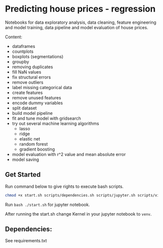 # Predicting house prices - regression
Notebooks for data exploratory analysis, data cleaning, feature engineering and model training, data pipeline and model evaluation of house prices.

Content:
- dataframes
- countplots
- boxplots (segmentations)
- groupby
- removing duplicates
- fill NaN values
- fix structural errors
- remove outliers
- label missing categorical data
- create features
- remove unused features
- encode dummy variables
- split dataset
- build model pipeline
- fit and tune model with gridsearch
- try out several machine learning algorithms
  - lasso
  - ridge
  - elastic net
  - random forest
  - gradient boosting
- model evaluation with r^2 value and mean absolute error
- model saving

## Get Started
Run command below to give rights to execute bash scripts.
```bash
chmod +x start.sh scripts/dependencies.sh scripts/jupyter.sh scripts/virtualenv.sh
```

Run ```bash ./start.sh``` for jupyter notebook.   

After running the start.sh change Kernel in your jupyter notebook to ```venv```.

## Dependencies:
See requirements.txt
